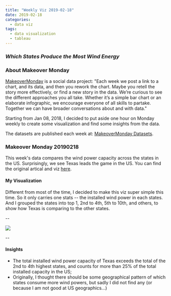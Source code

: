 ```yaml
---
title: "Weekly Viz 2019-02-18"
date: 2019-02-18
categories:
  - data viz
tags:
  - data visualization
  - tableau
---
```


### *Which States Produce the Most Wind Energy*


### About Makeover Monday

[MakeoverMonday](http://www.makeovermonday.co.uk/) is a social data project:
"Each week we post a link to a chart, and its data, and then you rework the chart.
Maybe you retell the story more effectively, or find a new story in the data.
We’re curious to see the different approaches you all take. Whether it’s a simple bar chart or an elaborate infographic, we encourage everyone of all skills to partake.
Together we can have broader conversations about and with data."

Starting from Jan 08, 2018, I decided to put aside one hour on Monday weekly to create some visualization and find some insights from the data.

The datasets are published each week at: [MakeoverMonday Datasets](http://www.makeovermonday.co.uk/data/).

### Makeover Monday 20190218

This week's data compares the wind power capacity across the states in the US. Surprisingly, we see Texas leads the game in the US. You can find the original artical and viz [here](https://howmuch.net/articles/wind-power-in-the-united-states-2018).  

#### My Visualization

Different from most of the time, I decided to make this viz super simple this time. So it only carries one stats -- the installed wind power in each states. And I grouped the states into top 1, 2nd to 4th, 5th to 10th, and others, to show how Texas is comparing to the other states.  

--  

<div class='tableauPlaceholder' id='viz1550539173624' style='position: relative'>
<noscript><a href='#'>
    <img alt=' ' src='https:&#47;&#47;public.tableau.com&#47;static&#47;images&#47;Ma&#47;MakeOverMonday20190218_0&#47;Dashboard1&#47;1_rss.png' style='border: none' />
</a></noscript>
<object class='tableauViz'  style='display:none;'>
  <param name='host_url' value='https%3A%2F%2Fpublic.tableau.com%2F' />
  <param name='embed_code_version' value='3' />
  <param name='site_root' value='' />
  <param name='name' value='MakeOverMonday20190218_0&#47;Dashboard1' />
  <param name='tabs' value='no' />
  <param name='toolbar' value='yes' />
  <param name='static_image' value='https:&#47;&#47;public.tableau.com&#47;static&#47;images&#47;Ma&#47;MakeOverMonday20190218_0&#47;Dashboard1&#47;1.png' /> 
  <param name='animate_transition' value='yes' />
  <param name='display_static_image' value='yes' />
  <param name='display_spinner' value='yes' />
  <param name='display_overlay' value='yes' />
  <param name='display_count' value='yes' />
</object></div>               
<script type='text/javascript'>                   
  var divElement = document.getElementById('viz1550539173624');   
  var vizElement = divElement.getElementsByTagName('object')[0];                    
  vizElement.style.width='800px';vizElement.style.height='627px';         
  var scriptElement = document.createElement('script');                  
  scriptElement.src = 'https://public.tableau.com/javascripts/api/viz_v1.js';                    
  vizElement.parentNode.insertBefore(scriptElement, vizElement);            
</script>  

--  

#### Insights
* The total installed wind power capacity of Texas exceeds the total of the 2nd to 4th highest states, and counts for more than 25% of the total installed capacity in the US;  
* Originally, I thought there should be some geographical pattern of which states consume more wind powers, but sadly I did not find any (or because I am not good at US geographics...)

